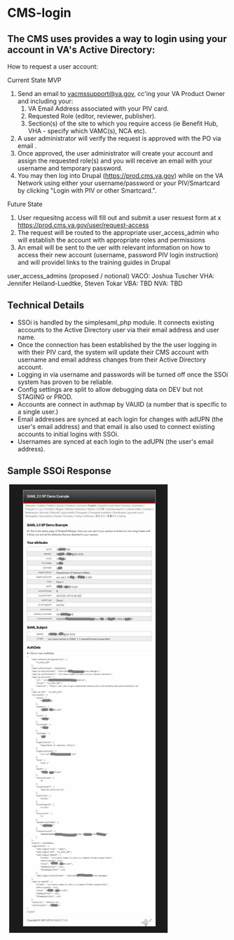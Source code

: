 # CMS-login

## The CMS uses provides a way to login using your account in VA's Active Directory:

How to request a user account:

Current State MVP
1. Send an email to vacmssupport@va.gov, cc'ing your VA Product Owner and including your:
    1. VA Email Address associated with your PIV card.
    2. Requested Role (editor, reviewer, publisher).
    3. Section(s) of the site to which you require access (ie Benefit Hub, VHA - specify which VAMC(s), NCA etc).
2. A user administrator will verify the request is approved with the PO via email .
3. Once approved, the user administrator will create your account and assign the requested role(s) and you will receive an email with your username and temporary password.
4. You may then log into Drupal (https://prod.cms.va.gov) while on the VA Network using either your username/password or your PIV/Smartcard by clicking "Login with PIV or other Smartcard.". 

Future State
1. User requesitng access will fill out and submit a user resuest form at x https://prod.cms.va.gov/user/request-access
2. The request will be routed to the appropriate user_access_admin who will establish the account with appropriate roles and permissions
3. An email will be sent to the uer with relevant information on how to access their new account (username, password PIV login instruction) and will providel links to the training guides in Drupal

user_access_admins (proposed / notional)
VACO: Joshua Tuscher
VHA: Jennifer Heiland-Luedtke, Steven Tokar
VBA: TBD
NVA: TBD

## Technical Details
  * SSOi is handled by the simplesaml_php module.  It connects existing accounts to the Active Directory user via their email address and user name.
  * Once the connection has been established by the the user logging in with their PIV card, the system will update their CMS account with username and email address changes from their Active Directory account.
  * Logging in via username and passwords will be turned off once the SSOi system has proven to be reliable.
  * Config settings are split to allow debugging data on DEV but not STAGING or PROD.
  * Accounts are connect in authmap by VAUID (a number that is specific to a single user.)
  * Email addresses are synced at each login for changes with adUPN (the user's email address) and that email is also used to connect existing accounts to initial logins with SSOi.
  * Usernames are synced at each login to the adUPN (the user's email address).

## Sample SSOi Response
![Sample simplesaml response](images/ssoi-response.png)
